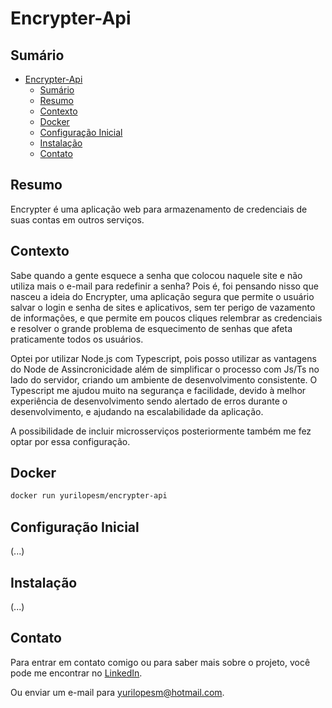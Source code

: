 # Encrypter-Api

## Sumário

- [Encrypter-Api](#encrypter-api)
  - [Sumário](#sumário)
  - [Resumo](#resumo)
  - [Contexto](#contexto)
  - [Docker](#docker)
  - [Configuração Inicial](#configuração-inicial)
  - [Instalação](#instalação)
  - [Contato](#contato)

## Resumo

Encrypter é uma aplicação web para armazenamento de credenciais de suas contas em outros serviços.

## Contexto

Sabe quando a gente esquece a senha que colocou naquele site e não utiliza mais o e-mail para redefinir a senha? Pois é, foi pensando nisso que nasceu a ideia do Encrypter, uma aplicação segura que permite o usuário salvar o login e senha de sites e aplicativos, sem ter perigo de vazamento de informações, e que permite em poucos cliques relembrar as credenciais e resolver o grande problema de esquecimento de senhas que afeta praticamente todos os usuários.

Optei por utilizar Node.js com Typescript, pois posso utilizar as vantagens do Node de Assincronicidade além de simplificar o processo com Js/Ts no lado do servidor, criando um ambiente de desenvolvimento consistente. O Typescript me ajudou muito na segurança e facilidade, devido à melhor experiência de desenvolvimento sendo alertado de erros durante o desenvolvimento, e ajudando na escalabilidade da aplicação.

A possibilidade de incluir microsserviços posteriormente também me fez optar por essa configuração.

## Docker

```bash
docker run yurilopesm/encrypter-api
```

## Configuração Inicial

(...)

## Instalação

(...)

## Contato


Para entrar em contato comigo ou para saber mais sobre o projeto, você pode me encontrar no <a href="https://www.linkedin.com/in/yurilopesm" target="_blank">LinkedIn</a>.

Ou enviar um e-mail para yurilopesm@hotmail.com.
